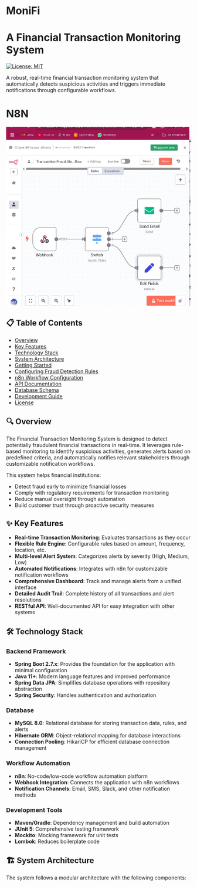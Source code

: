 # MoniFi
# A Financial Transaction Monitoring System

[![License: MIT](https://img.shields.io/badge/License-MIT-blue.svg)](https://opensource.org/licenses/MIT)

A robust, real-time financial transaction monitoring system that automatically detects suspicious activities and triggers immediate notifications through configurable workflows.
# N8N
![Integration-au-workflow](n8nPrev.JPG)
## 📋 Table of Contents

- [Overview](#overview)
- [Key Features](#key-features)
- [Technology Stack](#technology-stack)
- [System Architecture](#system-architecture)
- [Getting Started](#getting-started)
- [Configuring Fraud Detection Rules](#configuring-fraud-detection-rules)
- [n8n Workflow Configuration](#n8n-workflow-configuration)
- [API Documentation](#api-documentation)
- [Database Schema](#database-schema)
- [Development Guide](#development-guide)
- [License](#license)

## 🔍 Overview

The Financial Transaction Monitoring System is designed to detect potentially fraudulent financial transactions in real-time. It leverages rule-based monitoring to identify suspicious activities, generates alerts based on predefined criteria, and automatically notifies relevant stakeholders through customizable notification workflows.

This system helps financial institutions:
- Detect fraud early to minimize financial losses
- Comply with regulatory requirements for transaction monitoring
- Reduce manual oversight through automation
- Build customer trust through proactive security measures

## ✨ Key Features

- **Real-time Transaction Monitoring**: Evaluates transactions as they occur
- **Flexible Rule Engine**: Configurable rules based on amount, frequency, location, etc.
- **Multi-level Alert System**: Categorizes alerts by severity (High, Medium, Low)
- **Automated Notifications**: Integrates with n8n for customizable notification workflows
- **Comprehensive Dashboard**: Track and manage alerts from a unified interface
- **Detailed Audit Trail**: Complete history of all transactions and alert resolutions
- **RESTful API**: Well-documented API for easy integration with other systems

## 🛠️ Technology Stack

### Backend Framework
- **Spring Boot 2.7.x**: Provides the foundation for the application with minimal configuration
- **Java 11+**: Modern language features and improved performance
- **Spring Data JPA**: Simplifies database operations with repository abstraction
- **Spring Security**: Handles authentication and authorization

### Database
- **MySQL 8.0**: Relational database for storing transaction data, rules, and alerts
- **Hibernate ORM**: Object-relational mapping for database interactions
- **Connection Pooling**: HikariCP for efficient database connection management

### Workflow Automation
- **n8n**: No-code/low-code workflow automation platform
- **Webhook Integration**: Connects the application with n8n workflows
- **Notification Channels**: Email, SMS, Slack, and other notification methods

### Development Tools
- **Maven/Gradle**: Dependency management and build automation
- **JUnit 5**: Comprehensive testing framework
- **Mockito**: Mocking framework for unit tests
- **Lombok**: Reduces boilerplate code

## 🏗️ System Architecture

The system follows a modular architecture with the following components:
